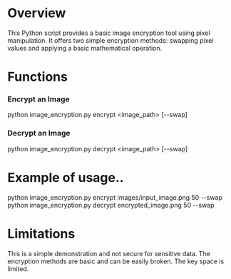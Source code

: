 # Overview
  This Python script provides a basic image encryption tool using pixel manipulation. It offers two simple encryption methods: swapping pixel values and applying a basic mathematical    operation.

# Functions

### Encrypt an Image

python image_encryption.py encrypt <image_path> <key> [--swap]

### Decrypt an Image

python image_encryption.py decrypt <image_path> <key> [--swap]


# Example of usage..

python image_encryption.py encrypt images/input_image.png 50 --swap
python image_encryption.py decrypt encrypted_image.png 50 --swap


# Limitations
This is a simple demonstration and not secure for sensitive data.
The encryption methods are basic and can be easily broken.
The key space is limited.

